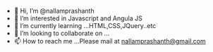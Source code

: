 - 👋 Hi, I’m @nallamprashanth
- 👀 I’m interested in Javascript and Angula JS
- 🌱 I’m currently learning ...HTML,CSS,JQuery..etc
- 💞️ I’m looking to collaborate on ...
- 📫 How to reach me ...Please mail at nallamprashanth@gmail.com

<!---
nallamprashanth/nallamprashanth is a ✨ special ✨ repository because its `README.md` (this file) appears on your GitHub profile.
You can click the Preview link to take a look at your changes.
--->
